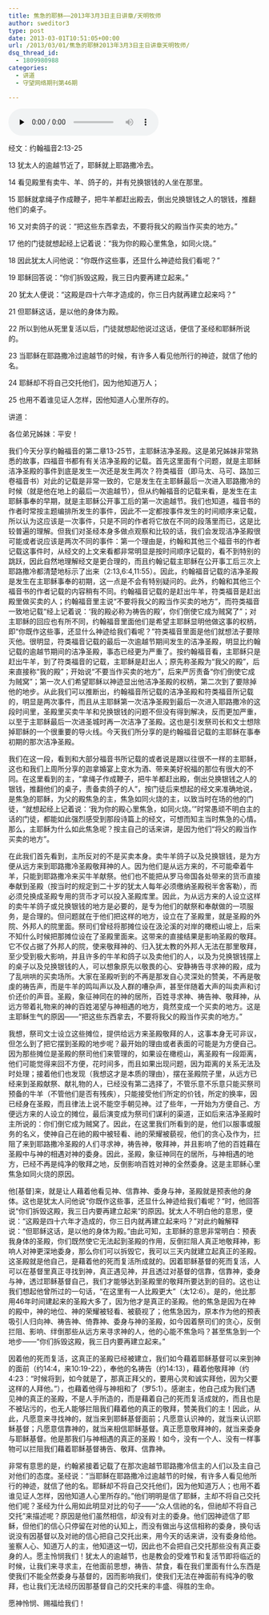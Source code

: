 ```yaml
---
title: 焦急的耶稣——2013年3月3日主日讲章/天明牧师
author: sweditor3
type: post
date: 2013-03-01T10:51:05+00:00
url: /2013/03/01/焦急的耶稣2013年3月3日主日讲章天明牧师/
dsq_thread_id:
  - 1809980988
categories:
  - 讲道
  - 守望网络期刊第46期

---
```

<div id="c-7675" class="grandmp3">
  <audio src="https://t5.shwchurch.org/wp-content/uploads/2013/03/20130301182023821.mp3" controls false preload="none" autobuffer="false"></audio>
</div>

经文：约翰福音2:13-25

13 犹太人的逾越节近了，耶稣就上耶路撒冷去。
  
14 看见殿里有卖牛、羊、鸽子的，并有兑换银钱的人坐在那里。
  
15 耶稣就拿绳子作成鞭子，把牛羊都赶出殿去，倒出兑换银钱之人的银钱，推翻他们的桌子。
  
16 又对卖鸽子的说：“把这些东西拿去，不要将我父的殿当作买卖的地方。”
  
17 他的门徒就想起经上记着说：“我为你的殿心里焦急，如同火烧。”
  
18 因此犹太人问他说：“你既作这些事，还显什么神迹给我们看呢？”
  
19 耶稣回答说：“你们拆毁这殿，我三日内要再建立起来。”
  
20 犹太人便说：“这殿是四十六年才造成的，你三日内就再建立起来吗？”
  
21 但耶稣这话，是以他的身体为殿。
  
22 所以到他从死里复活以后，门徒就想起他说过这话，便信了圣经和耶稣所说的。
  
23 当耶稣在耶路撒冷过逾越节的时候，有许多人看见他所行的神迹，就信了他的名。
  
24 耶稣却不将自己交托他们，因为他知道万人；
  
25 也用不着谁见证人怎样，因他知道人心里所存的。

讲道：

各位弟兄姊妹：平安！

我们今天分享约翰福音的第二章13-25节，主耶稣洁净圣殿。这是弟兄姊妹非常熟悉的故事，四福音书都有有关洁净圣殿的记载。首先这里面有个问题，就是主耶稣洁净圣殿的事件到底是发生一次还是发生两次？符类福音（即马太、马可、路加三卷福音书）对此的记载是非常一致的，它是发生在主耶稣最后一次进入耶路撒冷的时候（就是他在地上的最后一次逾越节），但从约翰福音的记载来看，是发生在主耶稣事奉的早期，就是主耶稣公开事工后的第一次逾越节。我们也知道，福音书的作者时常按主题编排所发生的事件，因此不一定都按事件发生的时间顺序来记载，所以认为这应该是一次事件，只是不同的作者将它放在不同的段落里而已，这是比较普遍的理解。但我们对圣经本身多做点观察和比较的话，我们会发现洁净圣殿很可能或者说应该是两次不同的事件：第一个理由是，约翰和其他三个福音书的作者记载这事件时，从经文的上文来看都非常明显是按时间顺序记载的，看不到特别的跳跃，因此自然地理解经文是更合理的，而且约翰记载主耶稣在公开事工后三次上耶路撒冷都清楚地标示了出来（2:13,6:4,11:55）。因此，约翰福音记载的洁净圣殿是发生在主耶稣事奉的初期，这一点是不会有特别疑问的。此外，约翰和其他三个福音书的作者记载的内容稍有不同。约翰福音记载的是赶出牛羊，符类福音是赶出殿里做买卖的人；约翰福音里主说“不要将我父的殿当作买卖的地方”，而符类福音一致地记载“经上记着说：‘我的殿必称为祷告的殿’，你们倒使它成为贼窝了”；对主耶稣的回应也有所不同，约翰福音里面他们是希望主耶稣显明他做这事的权柄，即“你既作这些事，还显什么神迹给我们看呢？”符类福音里面是他们就想法子要除灭他。很明显，符类福音记载的最后一次逾越节期间发生的洁净圣殿，明显比约翰记载的逾越节期间的洁净圣殿，事态已经更为严重了。按约翰福音看，主耶稣只是赶出牛羊，到了符类福音的记载，主耶稣是赶出人；原先称圣殿为“我父的殿”，后来直接称“我的殿”；开始说“不要当作买卖的地方”，后来严厉责备“你们倒使它成为贼窝”；第一次人们希望耶稣以神迹显出他洁净圣殿的权柄，第二次到了要除掉他的地步。从此我们可以推断出，约翰福音所记载的洁净圣殿和符类福音所记载的，明显是两次事件，而且从主耶稣第一次洁净圣殿到最后一次进入耶路撒冷的这段时间里，圣殿里买卖牛羊和兑换银钱的问题不但没有得到解决，反而更加严重，以至于主耶稣最后一次进圣城时再一次洁净了圣殿。这也是引发祭司长和文士想除掉耶稣的一个很重要的导火线。今天我们所分享的是约翰福音记载的主耶稣在事奉初期的那次洁净圣殿。

我们在这一段，看到和大部分福音书所记载的或者说是跟以往很不一样的主耶稣，这也和我们上周所分享的迦拿婚宴上变水为酒、带来美好祝福的那位有很大的不同。在这里看到的主，“拿绳子作成鞭子，把牛羊都赶出殿，倒出兑换银钱之人的银钱，推翻他们的桌子，责备卖鸽子的人”，按门徒后来想起的经文来准确地说，是焦急的耶稣，为父的殿焦急的主，焦急如同火烧的主，以致当时在场的他的门徒，“就想起经上记着说：‘我为你的殿心里焦急，如同火烧。’”时常愚顽不明白主的话的门徒，都能如此强烈感受到那段诗篇上的经文，可想而知主当时焦急的心情。那么，主耶稣为什么如此焦急呢？按主自己的话来讲，是因为他们“将父的殿当作买卖的地方”。

在此我们首先看到，主所反对的不是买卖本身。卖牛羊鸽子以及兑换银钱，是为方便从远方来到耶路撒冷圣殿敬拜神的人。因为他们是从远方来的，不可能牵着牛羊，只能到耶路撒冷来买牛羊献祭。他们也不能把从罗马帝国各处带来的货币直接奉献到圣殿（按当时的规定到二十岁的犹太人每年必须缴纳圣殿税半舍客勒），而必须兑换成圣殿专用的货币才可以投入圣殿库里。因此，为从远方来的人设立这样的卖牛羊鸽子或兑换银钱的地方是必要的，是专为他们的献祭和奉献做的一项服务，是合理的。但问题就在于他们把这样的地方，设立在了圣殿里，就是圣殿的外院、外邦人的院里面。祭司们曾经将那摊位设在汲沦溪的对岸的橄榄山坡上，后来不知什么时候把那摊位设在了圣殿里面来。这带来的直接结果是影响圣殿的敬拜。它不仅占据了外邦人的院，使来敬拜神的、归入犹太教的外邦人无法在那里敬拜，至少受到极大影响，并且许多的牛羊和鸽子以及卖他们的人，以及为兑换银钱摆上的桌子以及兑换银钱的人，可以想象原先以敬畏的心、安静祷告寻求神的殿，成为了乱哄哄的买卖场所。大家在圣殿听到的不再是那发自心灵深处的赞美，不再是敬虔的祷告声，而是牛羊的鸣叫声以及人群的嘈杂声，甚至伴随着大声的叫卖声和讨价还价的声音。圣殿，象征神同在的神的居所，百姓寻求神、祷告神、敬拜神，从远方带着礼物来的神的百姓渴望与神相遇的地方，竟然变成一个买卖的地方。这是主耶稣生气的原因——“把这些东西拿去，不要将我父的殿当作买卖的地方。”

我想，祭司文士设立这些摊位，提供给远方来圣殿敬拜的人，这事本身无可非议，但怎么到了把它摆到圣殿的地步呢？最开始的理由或者表面的可能是为方便自己。因为那些摊位是圣殿的祭司他们来管理的，如果设在橄榄山，离圣殿有一段距离，他们可能觉得来回不方便，花时间多，而且如果出现问题，因为距离的关系无法及时处理；接着他们也发现（我想这才是本质的理由），摆在圣殿院子里，从远方已经来到圣殿献祭、献礼物的人，已经没有第二选择了，不管乐意不乐意只能买祭司预备的牛羊（不管他们是否有残疾），只能接受他们所定的价钱，所定的换率，因已经身在圣殿，而且律法上说不能空手朝见神。过了些年，一开始为方便自己、方便远方来的人设立的摊位，最后演变成为祭司们谋利的渠道，正如后来洁净圣殿时主所说的：你们倒它成为贼窝了。因此，在这里我们所看到的是，他们以服事或服务的名义，使神自己在祂的殿中被轻看、祂的荣耀被藐视，他们的贪心及作为，拦阻了来到耶路撒冷圣殿的人们寻求神，祷告神，敬拜神，并且影响了他的百姓藉在圣殿中与神的相遇对神的委身。因此，圣殿，象征神同在的居所，与神相遇的地方，已经不再是纯净的敬拜之地，反倒影响百姓对神的全然委身。这是主耶稣心里焦急如同火烧的原因。

他[基督]来，就是让人藉着他看见神、信靠神、委身与神，圣殿就是预表他的身体。这也是犹太人问他说“你既作这些事，还显什么神迹给我们看呢？”时，他回答说“你们拆毁这殿，我三日内要再建立起来”的原因。犹太人不明白他的意思，便说：“这殿是四十六年才造成的，你三日内就再建立起来吗？”对此约翰解释说：“但耶稣这话，是以他的身体为殿。”由此可知，主耶稣的意思非常明白：预表我身体的圣殿，你们既然使它无法起到圣殿的作用，反倒拦阻人真正地敬拜神，影响人对神更深地委身，那么你们可以拆毁它，我可以三天内就建立起真正的圣殿。这圣殿就是他自己，是藉着他的死而复活所成就的。因着耶稣基督的死而复活，人可以在基督里真正寻找到神，真正遇见神，并且透过对基督的信靠，信靠神，委身与神，透过耶稣基督自己，我们才能够达到圣殿里的敬拜所要达到的目的。这也让我们想起他曾所过的一句话，“在这里有一人比殿更大”（太12:6）。是的，他比那用46年时间建起来的圣殿大多了，因为他才是真正的圣殿。他的焦急是因为在神的殿中，神的地位、神的荣耀被轻看、被藐视了；他焦急因为，原本作为他的预表吸引人归向神、祷告神、倚靠神、委身与神的圣殿，如今因着祭司们的贪心，反倒拦阻、影响、绊倒那些从远方来寻求神的人，他的心能不焦急吗？甚至焦急到一个地步——“你们拆毁这殿，我三日内要再建立起来。”

因着他的死而复活，这真正的圣殿已经被建立，我们如今藉着耶稣基督可以来到神的面前（约14:4，来10:19-22），奉他的名祷告（约14:13），藉着他敬拜神（约4:23：“时候将到，如今就是了，那真正拜父的，要用心灵和诚实拜他，因为父要这样的人拜他。”），也藉着他得与神相和了（罗5:1）。感谢主，他自己成为我们遇见神的真正的圣殿，不是人手所造的，而是藉着自己的死而复活成就的，而且也是不被玷污的，也无人能够拦阻我们藉着他的真正的敬拜，赞美我们的主！因此，从此，凡愿意来寻找神的，就当来到耶稣基督面前；凡愿意认识神的，就当来认识耶稣基督；凡愿意信靠神的，就当来相信耶稣基督。真正愿意敬拜神的，就当来委身与耶稣基督。他是那我们与神相遇的真正的圣殿！如今，没有一个人、没有一样事物可以拦阻我们藉着耶稣基督祷告、敬拜、信靠神。

非常有意思的是，约翰紧接着记载了在那次逾越节耶路撒冷信主的人们以及主自己对他们的态度。圣经说：“当耶稣在耶路撒冷过逾越节的时候，有许多人看见他所行的神迹，就信了他的名。耶稣却不将自己交托他们，因为他知道万人；也用不着谁见证人怎样，因他知道人心里所存的。”他们明明是信了耶稣，主却不将自己交托他们呢？圣经为什么用如此明显对比的句子——“众人信祂的名，但祂却不将自己交托”来描述呢？原因是他们虽然相信，却没有对主的委身。他们因神迹信了耶稣，但他们的信心只停留在对他的认知上，而没有做出与这信相称的委身，换句话说没有因基督以及对祂的信心把自己交托出来，用今天的话来讲，没有委身给他。鉴察人心、知道万人的主，他知道这一切，因此也不会把自己交托那些没有真正委身的人。愿主怜悯我们！犹太人的逾越节，也是教会的受难节和复活节即将临近的时候，让我们来寻求主，在他面前思想，祷告、禁食，看在我们里面有什么东西是使我们不能全然委身与基督的，因而影响我们，使我们无法在神面前有纯净的敬拜，也让我们无法经历因那基督自己的交托来的丰盛、得胜的生命。

愿神怜悯、赐福给我们！